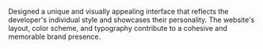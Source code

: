 Designed a unique and visually appealing interface that reflects the developer's individual style and showcases their personality. The website's layout, color scheme, and typography contribute to a cohesive and memorable brand presence.
